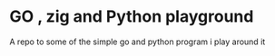 # GO , zig and Python playground

A repo to some of the simple go and python program i play around it